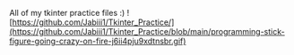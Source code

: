 All of my tkinter practice files :)
![https://github.com/Jabiii1/Tkinter_Practice/](https://github.com/Jabiii1/Tkinter_Practice/blob/main/programming-stick-figure-going-crazy-on-fire-j6ii4pju9xdtnsbr.gif)
